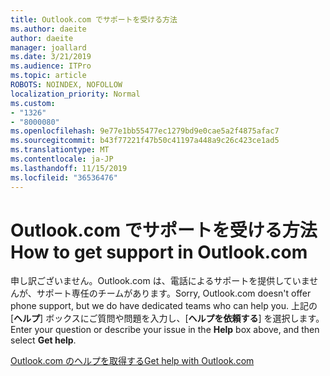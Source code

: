 ```yaml
---
title: Outlook.com でサポートを受ける方法
ms.author: daeite
author: daeite
manager: joallard
ms.date: 3/21/2019
ms.audience: ITPro
ms.topic: article
ROBOTS: NOINDEX, NOFOLLOW
localization_priority: Normal
ms.custom:
- "1326"
- "8000080"
ms.openlocfilehash: 9e77e1bb55477ec1279bd9e0cae5a2f4875afac7
ms.sourcegitcommit: b43f77221f47b50c41197a448a9c26c423ce1ad5
ms.translationtype: MT
ms.contentlocale: ja-JP
ms.lasthandoff: 11/15/2019
ms.locfileid: "36536476"
---
```

# <a name="how-to-get-support-in-outlookcom"></a><span data-ttu-id="7a707-102">Outlook.com でサポートを受ける方法</span><span class="sxs-lookup"><span data-stu-id="7a707-102">How to get support in Outlook.com</span></span>

<span data-ttu-id="7a707-103">申し訳ございません。Outlook.com は、電話によるサポートを提供していませんが、サポート専任のチームがあります。</span><span class="sxs-lookup"><span data-stu-id="7a707-103">Sorry, Outlook.com doesn't offer phone support, but we do have dedicated teams who can help you.</span></span>
<span data-ttu-id="7a707-104">上記の[**ヘルプ**] ボックスにご質問や問題を入力し、[**ヘルプを依頼する**] を選択します。</span><span class="sxs-lookup"><span data-stu-id="7a707-104">Enter your question or describe your issue in the **Help** box above, and then select **Get help**.</span></span>

[<span data-ttu-id="7a707-105">Outlook.com のヘルプを取得する</span><span class="sxs-lookup"><span data-stu-id="7a707-105">Get help with Outlook.com</span></span>](https://support.office.com/article/40676ad0-c831-45ac-a023-5be633be798d?wt.mc_id=Office_Outlook_com_Alchemy)
